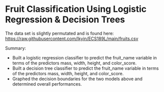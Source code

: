 # Fruit Classification Using Logistic Regression & Decision Trees

The data set is slightly permutated and is found here: https://raw.githubusercontent.com/lkyin/ECS189L/main/fruits.csv

Summary:

- Built a logistic regression classifier to predict the fruit_name variable in terms of the predictors mass, width, height, and color_score.
- Built a decision tree classifier to predict the fruit_name variable in terms of the predictors mass, width, height, and color_score.
- Graphed the decision boundaries for the two models above and determined overall performances.
